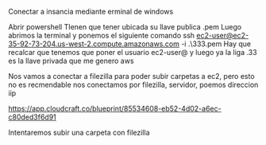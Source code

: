 Conectar a insancia mediante erminal de windows

Abrir powershell
TIenen que tener ubicada su llave publica .pem
Luego abrimos la terminal y ponemos el siguiente comando
  ssh ec2-user@ec2-35-92-73-204.us-west-2.compute.amazonaws.com -i .\333.pem
 Hay que recalcar que tenemos que poner el usuario ec2-user@ y luego ya la liga
 .33 es la llave privada que me genero aws


Nos vamos a conectar a filezilla para poder subir carpetas a ec2, pero esto no es recmendable
nos conectamos por filezilla, servidor, poemos direccion iip




https://app.cloudcraft.co/blueprint/85534608-eb52-4d02-a6ec-c80ded3f6d91

Intentaremos subir una carpeta con filezilla

